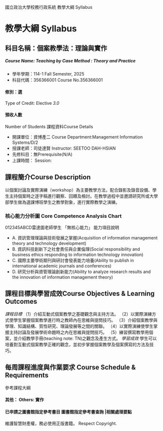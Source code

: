 國立政治大學校務行政系統 教學大綱 Syllabus
# 教學大綱 Syllabus
##  科目名稱：個案教學法：理論與實作
#####  Course Name: Teaching by Case Method : Theory and Practice
  * 學年學期：114-1 Fall Semester, 2025 
  * 科目代碼：356366001 Course No.356366001
#### 修別：選
Type of Credit: Elective 
_3.0_
#### 預收人數
Number of Students
課程資料Course Details
  * 開課單位：資博產二 Course Department:Management Information Systems/D/2 
  * 授課老師：司徒達賢 Instructor: SEETOO DAH-HSIAN 
  * 先修科目：無Prerequisite(N/A)
  * 上課時間： Session: 
##  課程簡介Course Description
以個案討論及實際演練（workshop）為主要教學方法，配合錄影及錄音設備、學生主持個案時之逐字稿進行觀察、回饋及檢討。在教學過程中並邀請研究所或大學部學生做為選課博班學生之教學對象，進行實際教學之演練。
###  核心能力分析圖 Core Competence Analysis Chart
012345ABCD雷達圖老師學生
「無核心能力」 
能力項目說明
  * A. 資訊管理理論與技術發展之掌握(Acquisition of information management theory and technology development)
  * B. 資訊科技創新下之社會責任與企業倫理(Social responsibility and business ethics responding to information technology innovation)
  * C. 國際主要學術期刊與研討會發表能力培養(Ability to publish in international academic journals and conferences)
  * D. 研究分析與資管理論創新能力(Ability to analyze research results and the innovation of information management theory)
##  課程目標與學習成效Course Objectives & Learning Outcomes 
_課程目標_
（1）介紹互動式個案教學之基礎觀念與主持方法。
（2）以實際演練方式使學生掌握個案教學進行時之教師內在思維與提問技巧。
（3）介紹個案教學與學理、知識結構、質性研究、理論發展等之間的關聯。
（4）以實際演練使學生掌握主持討論及發展學術命題時之內在思維與提問技巧。
（5）練習撰寫教學用個案，並介紹教學手冊(teaching note: TN)之觀念及產生方式。
_學習成效_
學生可以培養對互動式個案教學正確的觀念，並初步掌握個案教學及個案撰寫的方法及技巧。
##  每周課程進度與作業要求 Course Schedule & Requirements
參考課程大綱
####  其他： Others: 實作 
####  已申請之圖書館指定參考書目  圖書館指定參考書查詢 |相關處理要點
維護智慧財產權，務必使用正版書籍。 Respect Copyright.